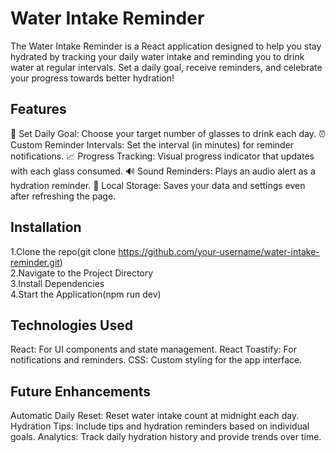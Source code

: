 # Water Intake Reminder  
The Water Intake Reminder is a React application designed to help you stay hydrated by tracking your daily water intake and reminding you to drink water at regular intervals. Set a daily goal, receive reminders, and celebrate your progress towards better hydration!

## Features
🥤 Set Daily Goal: Choose your target number of glasses to drink each day.
⏰ Custom Reminder Intervals: Set the interval (in minutes) for reminder notifications.
📈 Progress Tracking: Visual progress indicator that updates with each glass consumed.
🔊 Sound Reminders: Plays an audio alert as a hydration reminder.
💾 Local Storage: Saves your data and settings even after refreshing the page.

## Installation
1.Clone the repo(git clone https://github.com/your-username/water-intake-reminder.git)  
2.Navigate to the Project Directory  
3.Install Dependencies  
4.Start the Application(npm run dev)  

## Technologies Used
React: For UI components and state management.
React Toastify: For notifications and reminders.
CSS: Custom styling for the app interface.  

## Future Enhancements
Automatic Daily Reset: Reset water intake count at midnight each day.
Hydration Tips: Include tips and hydration reminders based on individual goals.
Analytics: Track daily hydration history and provide trends over time.

